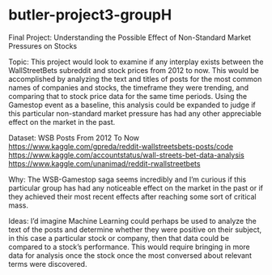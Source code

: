 # butler-project3-groupH
Final Project: Understanding the Possible Effect of Non-Standard Market Pressures on Stocks

Topic: This project would look to examine if any interplay exists between the WallStreetBets subreddit and stock prices from 2012 to now. This would be accomplished by analyzing the text and titles of posts for the most common names of companies and stocks, the timeframe they were trending, and comparing that to stock price data for the same time periods. Using the Gamestop event as a baseline, this analysis could be expanded to judge if this particular non-standard market pressure has had any other appreciable effect on the market in the past.

Dataset: WSB Posts From 2012 To Now
https://www.kaggle.com/gpreda/reddit-wallstreetsbets-posts/code
https://www.kaggle.com/accountstatus/wall-streets-bet-data-analysis
https://www.kaggle.com/unanimad/reddit-rwallstreetbets


Why: The WSB-Gamestop saga seems incredibly and I’m curious if this particular group has had any noticeable effect on the market in the past or if they achieved their most recent effects after reaching some sort of critical mass.

Ideas: I’d imagine Machine Learning could perhaps be used to analyze the text of the posts and determine whether they were positive on their subject, in this case a particular stock or company, then that data could be compared to a stock’s performance. This would require bringing in more data for analysis once the stock once the most conversed about relevant terms were discovered.
